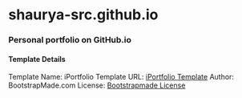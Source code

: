 # shaurya-src.github.io

### Personal portfolio on GitHub.io

#### Template Details

Template Name: iPortfolio
Template URL: [iPortfolio Template](https://bootstrapmade.com/iportfolio-bootstrap-portfolio-websites-template/)
Author: BootstrapMade.com
License: [Bootstrapmade License](https://bootstrapmade.com/license/)
